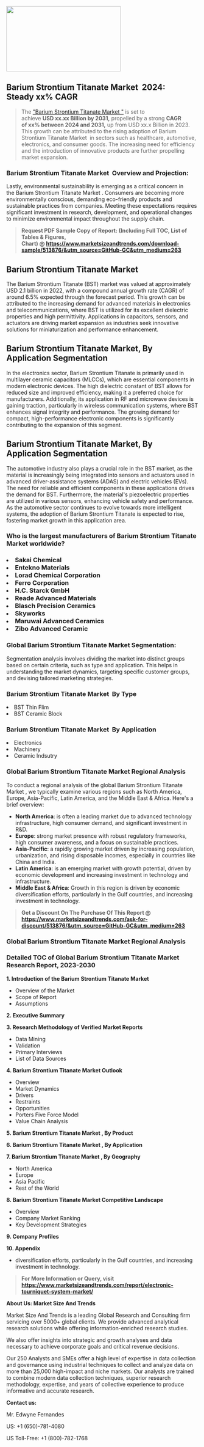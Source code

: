 <p><img class="alignnone size-medium wp-image-20088" src="https://ffe5etoiles.com/wp-content/uploads/2024/12/MST1-300x171.png" alt="" width="300" height="171" /></p><h2 id="ember46" class="ember-view reader-text-block__heading-2">Barium Strontium Titanate Market &nbsp;2024: Steady&nbsp;xx% CAGR</h2><blockquote id="ember47" class="ember-view reader-text-block__blockquote">The&nbsp;<a class="app-aware-link " href="https://www.marketsizeandtrends.com/download-sample/513876/&utm_source=GitHub-GC&utm_medium=263" target="_blank" data-test-app-aware-link="">"Barium Strontium Titanate Market "</a>&nbsp;is set to achieve&nbsp;<strong>USD&nbsp;xx.xx&nbsp;Billion by 2031,</strong>&nbsp;propelled by a strong&nbsp;<strong>CAGR of&nbsp;xx% between 2024 and 2031,</strong>&nbsp;up from USD xx.x Billion in 2023. This growth can be attributed to the rising adoption of&nbsp;Barium Strontium Titanate Market &nbsp;in sectors such as healthcare, automotive, electronics, and consumer goods. The increasing need for efficiency and the introduction of innovative products are further propelling market expansion.</blockquote><h3 id="ember48" class="ember-view reader-text-block__heading-3">Barium Strontium Titanate Market &nbsp;Overview and Projection:</h3><p id="ember49" class="ember-view reader-text-block__paragraph">Lastly, environmental sustainability is emerging as a critical concern in the&nbsp;Barium Strontium Titanate Market . Consumers are becoming more environmentally conscious, demanding eco-friendly products and sustainable practices from companies. Meeting these expectations requires significant investment in research, development, and operational changes to minimize environmental impact throughout the supply chain.</p><blockquote id="ember50" class="ember-view reader-text-block__blockquote"><strong>Request PDF Sample Copy of Report: (Including Full TOC, List of Tables &amp; Figures, Chart)&nbsp;@&nbsp;<strong><a href="https://www.marketsizeandtrends.com/download-sample/513876/&utm_source=GitHub-GC&utm_medium=263" target="_blank">https://www.marketsizeandtrends.com/download-sample/513876/&utm_source=GitHub-GC&utm_medium=263</a></strong></strong></blockquote><h3 class=""> <h2>Barium Strontium Titanate Market</h2><p>The Barium Strontium Titanate (BST) market was valued at approximately USD 2.1 billion in 2022, with a compound annual growth rate (CAGR) of around 6.5% expected through the forecast period. This growth can be attributed to the increasing demand for advanced materials in electronics and telecommunications, where BST is utilized for its excellent dielectric properties and high permittivity. Applications in capacitors, sensors, and actuators are driving market expansion as industries seek innovative solutions for miniaturization and performance enhancement.</p><h2>Barium Strontium Titanate Market, By Application Segmentation</h2><p>In the electronics sector, Barium Strontium Titanate is primarily used in multilayer ceramic capacitors (MLCCs), which are essential components in modern electronic devices. The high dielectric constant of BST allows for reduced size and improved efficiency, making it a preferred choice for manufacturers. Additionally, its application in RF and microwave devices is gaining traction, particularly in wireless communication systems, where BST enhances signal integrity and performance. The growing demand for compact, high-performance electronic components is significantly contributing to the expansion of this segment.</p><h2>Barium Strontium Titanate Market, By Application Segmentation</h2><p>The automotive industry also plays a crucial role in the BST market, as the material is increasingly being integrated into sensors and actuators used in advanced driver-assistance systems (ADAS) and electric vehicles (EVs). The need for reliable and efficient components in these applications drives the demand for BST. Furthermore, the material's piezoelectric properties are utilized in various sensors, enhancing vehicle safety and performance. As the automotive sector continues to evolve towards more intelligent systems, the adoption of Barium Strontium Titanate is expected to rise, fostering market growth in this application area.</p></h3><h3 id="" class="">Who is the largest manufacturers of&nbsp;Barium Strontium Titanate Market worldwide?</h3><h3 class=""></Li><Li>Sakai Chemical</Li><Li> Entekno Materials</Li><Li> Lorad Chemical Corporation</Li><Li> Ferro Corporation</Li><Li> H.C. Starck GmbH</Li><Li> Reade Advanced Materials</Li><Li> Blasch Precision Ceramics</Li><Li> Skyworks</Li><Li> Maruwai Advanced Ceramics</Li><Li> Zibo Advanced Ceramic</h3><h3 id="ember53" class="ember-view reader-text-block__heading-3">Global&nbsp;Barium Strontium Titanate Market Segmentation:</h3><p id="ember54" class="ember-view reader-text-block__paragraph">Segmentation analysis involves dividing the market into distinct groups based on certain criteria, such as type and application. This helps in understanding the market dynamics, targeting specific customer groups, and devising tailored marketing strategies.</p><h3 id="" class="">Barium Strontium Titanate Market &nbsp;By Type</h3><p></Li><Li>BST Thin Flim</Li><Li> BST Ceramic Block</p><h3 id="" class="">Barium Strontium Titanate Market &nbsp;By Application</h3><p class=""></Li><Li>Electronics</Li><Li> Machinery</Li><Li> Ceramic Indsutry</p><h3 id="ember62" class="ember-view reader-text-block__heading-3">Global Barium Strontium Titanate Market Regional Analysis</h3><p id="ember63" class="ember-view reader-text-block__paragraph">To conduct a regional analysis of the global Barium Strontium Titanate Market , we typically examine various regions such as North America, Europe, Asia-Pacific, Latin America, and the Middle East &amp; Africa. Here's a brief overview:</p><ul><li><strong>North America</strong>: is often a leading market due to advanced technology infrastructure, high consumer demand, and significant investment in R&amp;D.</li><li><strong>Europe</strong>: strong market presence with robust regulatory frameworks, high consumer awareness, and a focus on sustainable practices.</li><li><strong>Asia-Pacific</strong>: a rapidly growing market driven by increasing population, urbanization, and rising disposable incomes, especially in countries like China and India.</li><li><strong>Latin America</strong>: is an emerging market with growth potential, driven by economic development and increasing investment in technology and infrastructure.</li><li><strong>Middle East &amp; Africa</strong>: Growth in this region is driven by economic diversification efforts, particularly in the Gulf countries, and increasing investment in technology.</li></ul><blockquote id="ember61" class="ember-view reader-text-block__blockquote"><strong>Get a Discount On The Purchase Of This Report @ <strong><a href="https://html-cleaner.com/" target="">https://www.marketsizeandtrends.com/ask-for-discount/513876/&utm_source=GitHub-GC&utm_medium=263</a></strong></strong></blockquote><h3 id="ember62" class="ember-view reader-text-block__heading-3">Global Barium Strontium Titanate Market Regional Analysis</h3><h3 id="" class="">Detailed TOC of Global Barium Strontium Titanate Market Research Report, 2023-2030</h3><p id="" class=""><strong>1. Introduction of the Barium Strontium Titanate Market </strong></p><ul><li>Overview of the Market</li><li>Scope of Report</li><li>Assumptions</li></ul><p id="" class=""><strong>2. Executive Summary</strong></p><p id="" class=""><strong>3. Research Methodology of Verified Market Reports</strong></p><ul><li>Data Mining</li><li>Validation</li><li>Primary Interviews</li><li>List of Data Sources</li></ul><p id="" class=""><strong>4. Barium Strontium Titanate Market Outlook</strong></p><ul><li>Overview</li><li>Market Dynamics</li><li>Drivers</li><li>Restraints</li><li>Opportunities</li><li>Porters Five Force Model</li><li>Value Chain Analysis</li></ul><p id="" class=""><strong>5. Barium Strontium Titanate Market , By Product</strong></p><p id="" class=""><strong>6. Barium Strontium Titanate Market , By Application</strong></p><p id="" class=""><strong>7. Barium Strontium Titanate Market , By Geography</strong></p><ul><li>North America</li><li>Europe</li><li>Asia Pacific</li><li>Rest of the World</li></ul><p id="" class=""><strong>8. Barium Strontium Titanate Market Competitive Landscape</strong></p><ul><li>Overview</li><li>Company Market Ranking</li><li>Key Development Strategies</li></ul><p id="" class=""><strong>9. Company Profiles</strong></p><p id="" class=""><strong>10. Appendix</strong></p><ul><li>diversification efforts, particularly in the Gulf countries, and increasing investment in technology.</li></ul><blockquote id="ember65" class="ember-view reader-text-block__blockquote"><strong>For More Information or Query, visit <strong><strong><a href="https://html-cleaner.com/" target="">https://www.marketsizeandtrends.com/report/electronic-tourniquet-system-market/</a></strong></strong></strong></blockquote><p id="" class=""><strong>About Us: Market Size And Trends</strong></p><p id="" class="">Market Size And Trends is a leading Global Research and Consulting firm servicing over 5000+ global clients. We provide advanced analytical research solutions while offering information-enriched research studies.</p><p id="" class="">We also offer insights into strategic and growth analyses and data necessary to achieve corporate goals and critical revenue decisions.</p><p id="" class="">Our 250 Analysts and SMEs offer a high level of expertise in data collection and governance using industrial techniques to collect and analyze data on more than 25,000 high-impact and niche markets. Our analysts are trained to combine modern data collection techniques, superior research methodology, expertise, and years of collective experience to produce informative and accurate research.</p><p id="" class=""><strong>Contact us:</strong></p><p id="" class="">Mr. Edwyne Fernandes</p><p id="" class="">US: +1 (650)-781-4080</p><p id="" class="">US Toll-Free: +1 (800)-782-1768</p>

